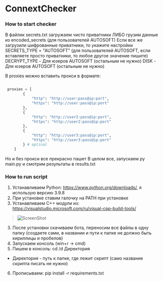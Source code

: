 # ConnextChecker
### How to start checker
В файлик secrets.txt загружаем чисто приватники ЛИБО грузим данные из encoded_secrets (для пользователей AUTOSOFT)
Если все же загрузили шифрованные приватники, то укажите настройки SECRETS_TYPE = "AUTOSOFT" (для пользователей AUTOSOFT, если вставляете просто приватники, то любое другое значение пишите)
DECRYPT_TYPE - Для юзеров AUTOSOFT (остальным не нужно)
DISK - Для юзеров AUTOSOFT (остальным не нужно)

В proxies можно вставить прокси в формате:
~~~python

 proxies = [
        {
            "http": "http://user:pass@ip:port",
            "https": "http://user:pass@ip:port"
        }, 
        {
            "http": "http://user2:pass@ip:port",
            "https": "http://user2:pass@ip:port"
        }, 
        {
            "http": "http://user3:pass@ip:port",
            "https": "http://user3:pass@ip:port"
        } # optinal
    ]

~~~
Но и без прокси все прекрасно пашет
В целом все, запускаем py main.py и смотрим результаты в results.txt


### How to run script
1. Устанавливаем Python: https://www.python.org/downloads/, я использую версию 3.9.8
2. При установке ставим галочку на PATH при установке
3. Устанавливаем C++ модули из: https://visualstudio.microsoft.com/ru/visual-cpp-build-tools/

>![ScreenShot](https://img2.teletype.in/files/19/03/19032fbe-1912-4bf4-aed6-0f304c9bf12e.png)

3. После установки скачиваем бота, переносим все файлы в одну папку (создаете сами, в названии и пути к папке не должно быть кириллицы и пробелов)
4. Запускаем консоль (win+r -> cmd)
5. Пишем в консоль:
cd /d Директория
* Директория - путь к папке, где лежит скрипт (само название скрипта писать не нужно)
6. Прописываем:
pip install -r requirements.txt
